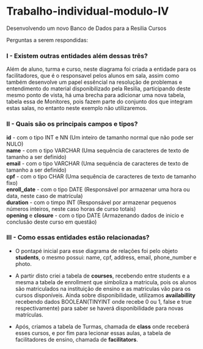 # Trabalho-individual-modulo-IV
Desenvolvendo um novo Banco de Dados para a Resilia Cursos

Perguntas a serem respondidas:

### I - Existem outras entidades além dessas três?
 Além de aluno, turma e curso, neste diagrama foi criada a entidade para os facilitadores, que é o responsavel pelos alunos em sala, assim como também desenvolve um papel essêncial na resolução de problemas e entendimento do material disponibilizado pela Resilia, participando deste mesmo ponto de vista, há uma brecha para adicionar uma nova tabela, tabela essa de Monitores, pois fazem parte do conjunto dos que integram estas salas, no entanto neste exemplo não utilizaremos.

### II - Quais são os principais campos e tipos?

<strong>id</strong> - com o tipo INT e NN (Um inteiro de tamanho normal que não pode ser NULO)<br>
<strong>name</strong> - com o tipo VARCHAR (Uma sequência de caracteres de texto de tamanho a ser definido)<br>
<strong>email</strong> - com o tipo VARCHAR (Uma sequência de caracteres de texto de tamanho a ser definido)<br>
<strong>cpf</strong> - com o tipo CHAR (Uma sequência de caracteres de texto de tamanho fixo)<br>
<strong>enroll_date</strong> - com o tipo DATE (Responsável por armazenar uma hora ou data, neste caso de matrícula)<br>
<strong>duration</strong> - com o timpo INT (Responsável por armazenar pequenos números inteiros, neste caso horas de curso totais)<br>
<strong>opening</strong> e <strong>closure</strong> - com o tipo DATE (Armazenando dados de inicio e conclusão deste curso em questão)<br>

### III - Como essas entidades estão relacionadas?

- O pontapé inicial para esse diagrama de relações foi pelo objeto <strong>students</strong>, o mesmo possui: name, cpf, address, email, phone_number e photo.

- A partir disto criei a tabela de <strong>courses</strong>, recebendo entre students e a mesma a tabela de enrollment que simboliza a matricula, pois os alunos são matriculados na instituição de ensino e as matriculas vão para os cursos disponíveis. Ainda sobre disponibilidade, utilizamos <strong>availabillity</strong> recebendo dados BOOLEAN(TINYINT onde recebe 0 ou 1, false e true respectivamente) para saber se haverá disponibilidade para novas matrículas. 

- Após, criamos a tabela de Turmas, chamada de <strong>class</strong> onde receberá esses cursos, e por fim para lecionar essas aulas, a tabela de facilitadores de ensino, chamada de <strong>facilitators</strong>. 

